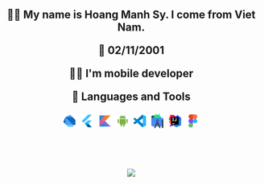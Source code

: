 <h2 align="center"ABOUNT ME</h2>

<p>
🙋‍♂️ My name is Hoang Manh Sy. I come from Viet Nam.

🎂 02/11/2001

👨‍💻 I'm mobile developer

🧰 Languages and Tools
</p>
<code><img height="30" src="dart.svg" alt="cpp"></code>
<code><img height="30" src="flutter.svg" alt="cpp"></code>
<code><img height="30" src="kotlin.svg" alt="cpp"></code>
<code><img height="30" src="android-os.svg" alt="cpp"></code>
<code><img height="30" src="vscode.svg" alt="vscode"></code>
<code><img height="30" src="android-studio.svg" alt="cpp"></code>
<code><img height="30" src="intellij-idea.svg" alt="cpp"></code>
<code><img height="30" src="figma.svg" alt="cpp"></code>

  <br><br>
<img   src="https://github-readme-stats.vercel.app/api/top-langs/?username=Thethan01&layout=compact&theme=github_dark&hide_border=true"/>


